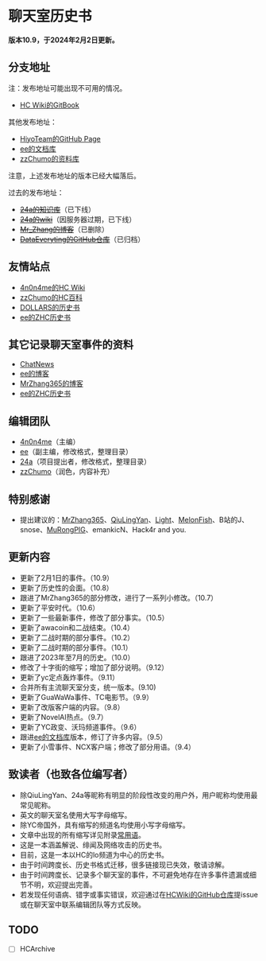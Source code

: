 # 聊天室历史书

**版本10.9，于2024年2月2日更新。**

## 分支地址

注：发布地址可能出现不可用的情况。

- [HC Wiki的GitBook](https://hcwiki.gitbook.io/history/)

其他发布地址：
- [HiyoTeam的GitHub Page](https://hiyoteam.github.io/ChatroomHistoryBook/)
- [ee的文档库](https://book.paperee.guru/#聊天室历史书)
- [zzChumo的资料库](https://www.zzchat.cf/book.html)

注意，上述发布地址的版本已经大幅落后。

过去的发布地址：

- ~~[24a的知识库](https://docs.thz.cool/#/chatroom-history-book)~~（已下线）
- ~~[24a的wiki](https://wiki.thz.cool/index.php?title=聊天室历史书)~~（因服务器过期，已下线）
- ~~[Mr\_Zhang的博客](https://mrzhang365.github.io/2022/09/07/聊天室历史书/)~~（已删除）
- ~~[DataEveryting的GitHub仓库](https://githubfast.com/DataeverythingTeam/ChatroomHistoryBook)~~（已归档）

## 友情站点

- [4n0n4me的HC Wiki](https://hcwiki.fourohfour.link/)
- [zzChumo的HC百科](https://www.zzchat.cf/wiki/)
- [DOLLARS的历史书](https://drrr.wiki/事件)
- [ee的ZHC历史书](https://book.paperee.guru/#一个一个历史书)

## 其它记录聊天室事件的资料

- [ChatNews](https://chatnews.thz.cool)
- [ee的博客](https://paperee.guru)
- [MrZhang365的博客](https://blog.zhangsoft.link/)
- [ee的ZHC历史书](https://book.paperee.guru/#一个一个历史书)

## 编辑团队

- [4n0n4me](https://www.pillows.net.eu.org/)（主编）
- [ee](https://paperee.tk)（副主编，修改格式，整理目录）
- [24a](https://thz.cool/)（项目提出者，修改格式，整理目录）
- [zzChumo](https://www.zzchat.cf/)（润色，内容补充）

## 特别感谢

- 提出建议的：[MrZhang365](https://blog.zhangsoft.link/)、[QiuLingYan](https://qiu-lingyan.github.io/1)、[Light](https://gitee.com/BirdingLight)、[MelonFish](https://xq.kzw.ink/)、B站的J、snose、[MuRongPIG](https://githubfast.com/MuRongPIG)、emankicN、Hack4r and you.

## 更新内容

- 更新了2月1日的事件。（10.9）
- 更新了历史性的会面。（10.8）
- 跟进了MrZhang365的部分修改，进行了一系列小修改。（10.7）
- 更新了平安时代。（10.6）
- 更新了一些最新事件，修改了部分事实。（10.5）
- 更新了awacoin和二战结束。（10.4）
- 更新了二战时期的部分事件。（10.2）
- 更新了二战时期的部分事件。（10.1）
- 跟进了2023年至7月的历史。（10.0）
- 修改了十字街的缩写；增加了部分说明。（9.12）
- 更新了yc定点轰炸事件。（9.11）
- 合并所有主流聊天室分支，统一版本。(9.10)
- 更新了GuaWaWa事件、TC电影节。（9.9）
- 更新了改版客户端的内容。（9.8）
- 更新了NovelAI热点。（9.7）
- 更新了YC政变、沃玛频道事件。（9.6）
- 跟进[ee的文档库](http://book.paperee.guru/#/chatroom-history-book/)版本，修订了许多内容。（9.5）
- 更新了小雪事件、NCX客户端；修改了部分用语。（9.4）

## 致读者（也致各位编写者）

- 除QiuLingYan、24a等昵称有明显的阶段性改变的用户外，用户昵称均使用最常见昵称。
- 英文的聊天室名使用大写字母缩写。
- 除YC帝国外，具有缩写的频道名均使用小写字母缩写。
- 文章中出现的所有缩写详见附录[常用语](#常用语)。
- 这是一本涵盖解说、绯闻及网络攻击的历史书。
- 目前，这是一本以HC的lo频道为中心的历史书。
- 由于时间跨度长、历史书格式迁移，很多链接现已失效，敬请谅解。
- 由于时间跨度长、记录多个聊天室的事件，不可避免地存在许多事件遗漏或细节不明，欢迎提出完善。
- 若发现任何语病、错字或事实错误，欢迎通过在[HCWiki的GitHub仓库](https://githubfast.com/HCWiki/history)提issue或在聊天室中联系编辑团队等方式反映。

## TODO

- [ ] HCArchive
